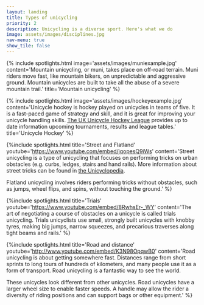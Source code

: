 ```yaml
---
layout: landing
title: Types of unicycling
priority: 2
description: Unicycling is a diverse sport. Here's what we do
image: assets/images/disciplines.jpg
nav-menu: true
show_tile: false
---
```


<section class="spotlights">

{% include spotlights.html
image='assets/images/muniexample.jpg'
content='Mountain unicycling, or muni, takes place on off-road terrain.
Muni riders move fast, like mountain bikers, on unpredictable and aggressive ground. 
Mountain unicycles are built to take all the
abuse of a severe mountain trail.'
title='Mountain unicycling'
%}

{% include spotlights.html 
image='assets/images/hockeyexample.jpg' 
content='Unicycle hockey is hockey played on unicycles in teams of five. It is a fast-paced game of
strategy and skill, and it is great for improving your unicycle handling skills. 
<a href="http://www.unicycle-hockey.co.uk">The UK Unicycle Hockey League</a> provides up to date 
information upcoming tournaments, results and league tables.' 
title='Unicycle Hockey'
%}

{%include spotlights.html
title='Street and Flatland'
youtube='https://www.youtube.com/embed/jqopesQ9iWs'
content='Street unicycling is a type of unicycling that focuses on performing tricks on urban 
obstacles (e.g. curbs, ledges, stairs and hand rails). More information about street tricks can be 
found in <a href="http://en.wikibooks.org/wiki/The_Unicyclopedia/Street">the Unicyclopedia</a>.

Flatland unicycling involves riders performing tricks without obstacles, such as jumps, wheel flips, and spins, without
touching the ground.'
%}

{%include spotlights.html
title='Trials'
youtube='https://www.youtube.com/embed/8RwhsEr-_WY'
content='The art of negotiating a course of obstacles on a unicycle is called trials unicycling. 
Trials unicyclists use small, strongly built unicycles with knobby tyres, making big jumps, narrow 
squeezes, and precarious traverses along tight beams and rails.'
%}

{%include spotlights.html
title='Road and distance'
youtube='http://www.youtube.com/embed/K3N98OpqwB0'
content='Road unicycling is about getting somewhere fast. Distances range from short sprints to long tours of hundreds of kilometers, and many people use it as a form of
transport. Road unicycling is a fantastic way to see the world.


These unicycles look different from other unicycles. Road unicycles have 
a larger wheel size to enable faster speeds. A handle may allow the rider a diversity of riding positions
 and can support bags or other equipment.'
%}


